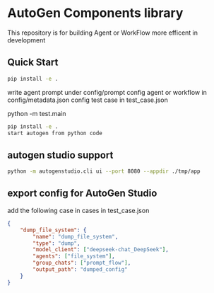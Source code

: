 # AutoGen Components library
This repository is for building Agent or WorkFlow more efficent in development

## Quick Start
```bash
pip install -e .
```
write agent prompt under config/prompt
config agent or workflow in config/metadata.json
config test case in test_case.json

python -m test.main

```bash
pip install -e .
start autogen from python code
```
## autogen studio support
```bash
python -m autogenstudio.cli ui --port 8080 --appdir ./tmp/app
```
## export config for AutoGen Studio
add the following case in cases in test_case.json
```json
{
    "dump_file_system": {
        "name": "dump_file_system",
        "type": "dump",
        "model_client": ["deepseek-chat_DeepSeek"],
        "agents": ["file_system"],
        "group_chats": ["prompt_flow"],
        "output_path": "dumped_config"
    }
}
```



